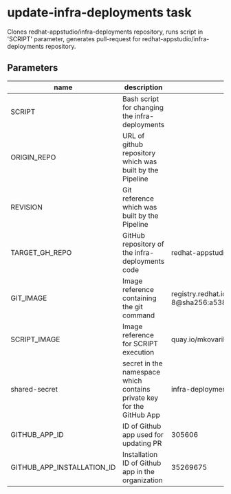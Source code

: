 # update-infra-deployments task

Clones redhat-appstudio/infra-deployments repository, runs script in 'SCRIPT' parameter, generates pull-request for redhat-appstudio/infra-deployments repository.


## Parameters
|name|description|default value|required|
|---|---|---|---|
|SCRIPT|Bash script for changing the infra-deployments||true|
|ORIGIN_REPO|URL of github repository which was built by the Pipeline||true|
|REVISION|Git reference which was built by the Pipeline||true|
|TARGET_GH_REPO|GitHub repository of the infra-deployments code|redhat-appstudio/infra-deployments|false|
|GIT_IMAGE|Image reference containing the git command|registry.redhat.io/openshift-pipelines/pipelines-git-init-rhel8:v1.8.2-8@sha256:a538c423e7a11aae6ae582a411fdb090936458075f99af4ce5add038bb6983e8|false|
|SCRIPT_IMAGE|Image reference for SCRIPT execution|quay.io/mkovarik/ose-cli-git:4.11|false|
|shared-secret|secret in the namespace which contains private key for the GitHub App|infra-deployments-pr-creator|false|
|GITHUB_APP_ID|ID of Github app used for updating PR|305606|false|
|GITHUB_APP_INSTALLATION_ID|Installation ID of Github app in the organization|35269675|false|

